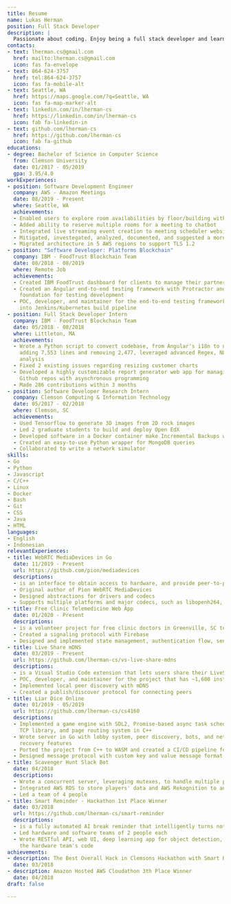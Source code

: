 ```yaml
---
title: Resume
name: Lukas Herman
position: Full Stack Developer
description: |
  Passionate about coding. Enjoy being a full stack developer and learning new things every day. Expert in Go, Python, Javascript, Linux, and Docker.
contacts:
- text: lherman.cs@gmail.com
  href: mailto:lherman.cs@gmail.com
  icon: fas fa-envelope
- text: 864-624-3757
  href: tel:864-624-3757
  icon: fas fa-mobile-alt
- text: Seattle, WA
  href: https://maps.google.com/?q=Seattle, WA
  icon: fas fa-map-marker-alt
- text: linkedin.com/in/lherman-cs
  href: https://linkedin.com/in/lherman-cs
  icon: fab fa-linkedin-in
- text: github.com/lherman-cs
  href: https://github.com/lherman-cs
  icon: fab fa-github
educations:
- degree: Bachelor of Science in Computer Science
  from: Clemson University
  date: 01/2017 - 05/2019
  gpa: 3.95/4.0
workExperiences:
- position: Software Development Engineer
  company: AWS - Amazon Meetings
  date: 08/2019 - Present
  where: Seattle, WA
  achievements: 
  - Enabled users to explore room availabilities by floor/building with time travel
  - Added ability to reserve multiple rooms for a meeting to chatbot
  - Integrated live streaming event creation to meeting scheduler website
  - Mitigated, investegated, analyzed, documented, and suggested a more robust architecture solution
  - Migrated architecture in 5 AWS regions to support TLS 1.2
- position: "Software Developer: Platforms Blockchain"
  company: IBM - FoodTrust Blockchain Team
  date: 08/2018 - 08/2019
  where: Remote Job
  achievements:
  - Created IBM FoodTrust dashboard for clients to manage their partnership
  - Created an Angular end-to-end testing framework with Protractor and Jasmine; the
    foundation for testing development
  - POC, developer, and maintainer for the end-to-end testing framework. Integrated
    into Jenkins/Kubernetes build pipeline
- position: Full Stack Developer Intern
  company: IBM - FoodTrust Blockchain Team
  date: 05/2018 - 08/2018
  where: Littleton, MA
  achievements:
  - Wrote a Python script to convert codebase, from Angular's i18n to ngx-translate,
    adding 7,553 lines and removing 2,477, leveraged advanced Regex, NLP, and locality
    analysis
  - Fixed 2 existing issues regarding resizing customer charts
  - Developed a highly customizable report generator web app for managing multiple
    Github repos with asynchronous programming
  - Made 286 contributions within 3 months
- position: Software Developer Research Intern
  company: Clemson Computing & Information Technology
  date: 05/2017 - 02/2018
  where: Clemson, SC
  achievements: 
  - Used Tensorflow to generate 3D images from 2D rock images
  - Led 2 graduate students to build and deploy Open EdX
  - Developed software in a Docker container make Incremental Backups with Pull Backup approach from an arbitary host
  - Created an easy-to-use Python wrapper for MongoDB queries
  - Collaborated to write a network simulator
skills:
- Go
- Python
- Javascript
- C/C++
- Linux
- Docker
- Bash
- Git
- CSS
- Java
- HTML
languages:
- English
- Indonesian
relevantExperiences:
- title: WebRTC MediaDevices in Go
  date: 11/2019 - Present
  url: https://github.com/pion/mediadevices
  descriptions:
  - is an interface to obtain access to hardware, and provide peer-to-peer data transfer through Pion WebRTC
  - Original author of Pion WebRTC MediaDevices
  - Designed abstractions for drivers and codecs
  - Supports multiple platforms and major codecs, such as libopenh264, libx264, and libopus
- title: Free Clinic Telemedicine Web App
  date: 01/2020 - Present
  descriptions:
  - is a volunteer project for free clinic doctors in Greenville, SC to video call translators on demand
  - Created a signaling protocol with Firebase
  - Designed and implemented state management, authentication flow, send/receive messages, and peer-to-peer video call with WebRTC
- title: Live Share mDNS
  date: 03/2019 - Present
  url: https://github.com/lherman-cs/vs-live-share-mdns
  descriptions:
  - is a Visual Studio Code extension that lets users share their LiveShare collaboration sessions
  - POC, developer, and maintainer for the project that has ~1,600 installs
  - Implemented local peer discovery with mDNS
  - Created a publish/discover protocol for connecting peers
- title: Liar Dice Online
  date: 01/2019 - 05/2019
  url: https://github.com/lherman-cs/cs4160
  descriptions:
  - Implemented a game engine with SDL2, Promise-based async task scheduler, async
    TCP library, and page routing system in C++
  - Wrote server in Go with lobby system, peer discovery, bots, and network disconnection
    recovery features
  - Ported the project from C++ to WASM and created a CI/CD pipeline for WASM deployment
  - Designed message protocol with custom key and value message format
- title: Scavenger Hunt Slack Bot
  date: 04/2018
  descriptions:
  - Wrote a concurrent server, leveraging mutexes, to handle multiple players
  - Integrated AWS RDS to store players' data and AWS Rekognition to analyze uploaded user images
  - Led a team of 4 people
- title: Smart Reminder - Hackathon 1st Place Winner
  date: 03/2018
  url: https://github.com/lherman-cs/smart-reminder
  descriptions:
  - is a fully automated AI break reminder that intelligently turns notifications on/off by detecting if user is sitting
  - Led hardware and software teams of 2 people each
  - Wrote RESTful API, web UI, deep learning app for object detection, and debugged
    the hardware team's code
achievements:
- description: The Best Overall Hack in Clemsons Hackathon with Smart Reminder Project
  date: 03/2018
- description: Amazon Hosted AWS Cloudathon 3th Place Winner
  date: 04/2018
draft: false

---
```

